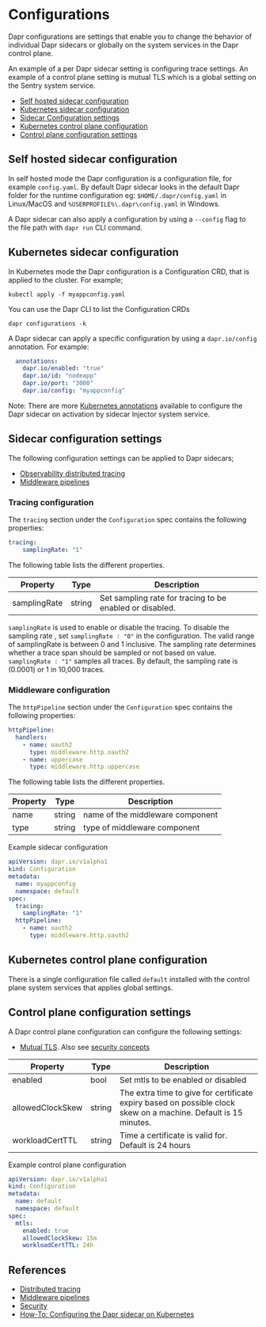 # Configurations
Dapr configurations are settings that enable you to change the behavior of individual Dapr sidecars or globally on the system services in the Dapr control plane.

An example of a per Dapr sidecar setting is configuring trace settings. An example of a control plane setting is mutual TLS which is a global setting on the Sentry system service.   

- [Self hosted sidecar configuration](#Self-hosted-sidecar-configuration)
- [Kubernetes sidecar configuration](#Kubernetes-sidecar-configuration)
- [Sidecar Configuration settings](#sidecar-configuration-settings)
- [Kubernetes control plane configuration](#Kubernetes-control-plane-configuration)
- [Control plane configuration settings](#control-plane-configuration-settings)

## Self hosted sidecar configuration
In self hosted mode the Dapr configuration is a configuration file, for example `config.yaml`. By default Dapr sidecar looks in the default Dapr folder for the runtime configuration eg: `$HOME/.dapr/config.yaml` in Linux/MacOS and `%USERPROFILE%\.dapr\config.yaml` in Windows.

A Dapr sidecar can also apply a configuration by using a ```--config``` flag to the file path with ```dapr run``` CLI command.

## Kubernetes sidecar configuration 
In Kubernetes mode the Dapr configuration is a Configuration CRD, that is applied to the cluster. For example;

```cli
kubectl apply -f myappconfig.yaml
```

You can use the Dapr CLI to list the Configuration CRDs

```cli
dapr configurations -k
```

A Dapr sidecar can apply a specific configuration by using a ```dapr.io/config``` annotation. For example:

```yml
  annotations:
    dapr.io/enabled: "true"
    dapr.io/id: "nodeapp"
    dapr.io/port: "3000"
    dapr.io/config: "myappconfig"
```
Note: There are more [Kubernetes annotations](../../howto/configure-k8s/readme.md) available to configure the Dapr sidecar on activation by sidecar Injector system service.

## Sidecar configuration settings

The following configuration settings can be applied to Dapr sidecars;

* [Observability distributed tracing](../observability/traces.md)
* [Middleware pipelines](../middleware/README.md)

### Tracing configuration

The `tracing` section under the `Configuration` spec contains the following properties:

```yml
tracing:
    samplingRate: "1"
```

The following table lists the different properties.

Property | Type | Description
---- | ------- | -----------
samplingRate  | string | Set sampling rate for tracing to be enabled or disabled. 


`samplingRate` is used to enable or disable the tracing. To disable the sampling rate ,
set `samplingRate : "0"` in the configuration. The valid range of samplingRate is between 0 and 1 inclusive. The sampling rate determines whether a trace span should be sampled or not based on value. `samplingRate : "1"` samples all traces. By default, the sampling rate is (0.0001) or 1 in 10,000 traces.

### Middleware configuration

The `httpPipeline` section under the `Configuration` spec contains the following properties:

```yml
httpPipeline:
  handlers:
    - name: oauth2
      type: middleware.http.oauth2
    - name: uppercase
      type: middleware.http.uppercase
```

The following table lists the different properties.

Property | Type | Description
---- | ------- | -----------
name  | string | name of the middleware component
type  | string | type of middleware component



Example sidecar configuration

```yml
apiVersion: dapr.io/v1alpha1
kind: Configuration
metadata:
  name: myappconfig
  namespace: default
spec:
  tracing:
    samplingRate: "1"
  httpPipeline:
    - name: oauth2
      type: middleware.http.oauth2
```

## Kubernetes control plane configuration
There is a single configuration file called `default` installed with the control plane system services that applies global settings.  

## Control plane configuration settings

A Dapr control plane configuration can configure the following settings:

* [Mutual TLS](../../howto/configure-mtls/readme.md). Also see [security concepts](../security/readme.md) 


Property | Type | Description
---- | ------- | -----------
enabled  | bool | Set mtls to be enabled or disabled
allowedClockSkew  | string | The extra time to give for certificate expiry based on possible clock skew on a machine. Default is 15 minutes.
workloadCertTTL  | string | Time a certificate is valid for. Default is 24 hours

Example control plane configuration

```yaml
apiVersion: dapr.io/v1alpha1
kind: Configuration
metadata:
  name: default
  namespace: default
spec:
  mtls:
    enabled: true
    allowedClockSkew: 15m
    workloadCertTTL: 24h
```

## References
* [Distributed tracing](../observability/traces.md)
* [Middleware pipelines](../middleware/README.md)
* [Security](../security/readme.md) 
* [How-To: Configuring the Dapr sidecar on Kubernetes](../../howto/configure-k8s/readme.md)
